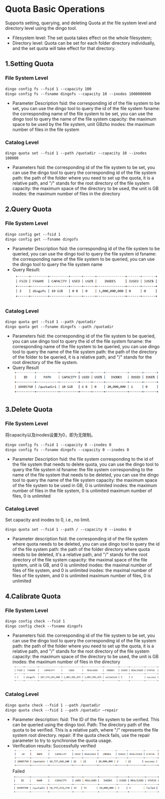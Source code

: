 # Quota Basic Operations
Supports setting, querying, and deleting Quota at the file system level and directory level using the dingo tool.
- Filesystem level: The set quota takes effect on the whole filesystem;
- Directory level: Quota can be set for each folder directory individually, and the set quota will take effect for that directory.
## 1.Setting Quota
### File System Level
```
dingo config fs --fsid 1 --capacity 100
dingo config fs --fsname dingofs --capacity 10 --inodes 1000000000
```
- Parameter Description 
fsid: the corresponding id of the file system to be set, you can use the dingo tool to query the id of the file system 
fsname: the corresponding name of the file system to be set, you can use the dingo tool to query the name of the file system 
capacity: the maximum space to be used by the file system, unit GBzho 
inodes: the maximum number of files in the file system

### Catalog Level
```
dingo quota set --fsid 1 --path /quotadir --capacity 10 --inodes 100000
```
- Parameters 
fsid: the corresponding id of the file system to be set, you can use the dingo tool to query the corresponding id of the file system 
path: the path of the folder where you need to set up the quota, it is a relative path, and "/" stands for the root directory of the file system 
capacity: the maximum space of the directory to be used, the unit is GB 
inodes: the maximum number of files in the directory

## 2.Query Quota
### File System Level
```
dingo config get --fsid 1
dingo config get --fsname dingofs
```
- Parameter Description 
fsid: the corresponding id of the file system to be queried, you can use the dingo tool to query the file system id 
fsname: the corresponding name of the file system to be queried, you can use the dingo tool to query the file system name 
- Query Result:
![alt text](../../images/quota_query_result.png)
### Catalog Level
```
dingo quota get --fsid 1 --path /quotadir
dingo quota get --fsname dingofs --path /quotadir
```
- Parameters 
fsid: the corresponding id of the file system to be queried, you can use dingo tool to query the id of the file system 
fsname: the corresponding name of the file system to be queried, you can use dingo tool to query the name of the file system 
path: the path of the directory of the folder to be queried, it is a relative path, and "/" stands for the root directory of the file system.
- Query Result
![alt text](../../images/quota_query_result2.png)

## 3.Delete Quota
### File System Level
将capacity以及inodes设置为0，即为无限制。
```
dingo config fs --fsid 1 --capacity 0 --inodes 0
dingo config fs --fsname dingofs --capacity 0 --inodes 0
```
- Parameter Description 
fsid: the file system corresponding to the id of the file system that needs to delete quota, you can use the dingo tool to query the file system id 
fsname: the file system corresponding to the name of the file system that needs to be deleted, you can use the dingo tool to query the name of the file system 
capacity: the maximum space of the file system to be used in GB, 0 is unlimited 
inodes: the maximum number of files in the file system, 0 is unlimited maximum number of files, 0 is unlimited

### Catalog Level 
Set capacity and inodes to 0, i.e., no limit.
```
dingo quota set --fsid 1 --path / --capacity 0 --inodes 0
```
- Parameter description 
fsid: the corresponding id of the file system where quota needs to be deleted, you can use dingo tool to query the id of the file system 
path: the path of the folder directory where quota needs to be deleted, it's a relative path, and "/" stands for the root directory of the file system 
capacity: the maximal space of the file system, unit is GB, and 0 is unlimited 
inodes: the maximal number of files of file system, and 0 is unlimited inodes: the maximal number of files of file system, and 0 is unlimited maximum number of files, 0 is unlimited
## 4.Calibrate Quota
### File System Level
```
dingo config check --fsid 1
dingo config check --fsname dingofs
```
- Parameters 
fsid: the corresponding id of the file system to be set, you can use the dingo tool to query the corresponding id of the file system 
path: the path of the folder where you need to set up the quota, it is a relative path, and "/" stands for the root directory of the file system 
capacity: the maximum space of the directory to be used, the unit is GB 
inodes: the maximum number of files in the directory
![alt text](../../images/quota_query_result3.png)
### Catalog Level
```
dingo quota check --fsid 1 --path /quotadir
dingo quota check --fsid 1 --path /quotadir –repair
```
- Parameter description:
fsid: The ID of the file system to be verified. This can be queried using the dingo tool.
Path: The directory path of the quota to be verified. This is a relative path, where "/" represents the file system root directory.
repair: If the quota check fails, use the repair parameter to try to synchronise the quota usage.
- Verification results:
Successfully verified
![alt text](../../images/quota_query_result4.png)
Failed
![alt text](../../images/quota_query_result5.png)